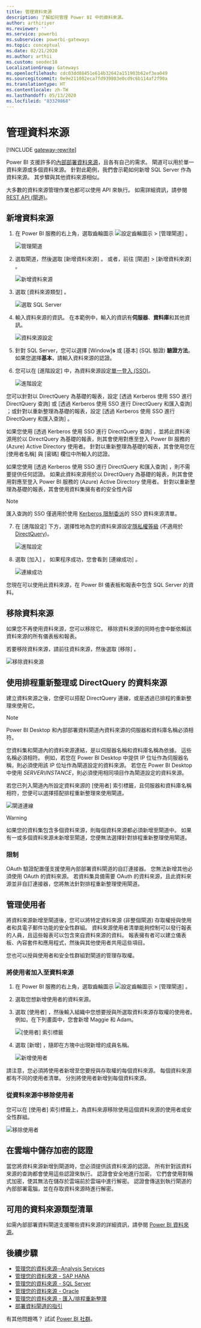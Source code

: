 ```yaml
---
title: 管理資料來源
description: 了解如何管理 Power BI 中的資料來源。
author: arthiriyer
ms.reviewer: ''
ms.service: powerbi
ms.subservice: powerbi-gateways
ms.topic: conceptual
ms.date: 02/21/2020
ms.author: arthii
ms.custom: seodec18
LocalizationGroup: Gateways
ms.openlocfilehash: cdc03dd88451e614b32642a151903b62ef3ea049
ms.sourcegitcommit: 0e9e211082eca7fd939803e0cd9c6b114af2f90a
ms.translationtype: HT
ms.contentlocale: zh-TW
ms.lasthandoff: 05/13/2020
ms.locfileid: "83329868"
---
```

# <a name="manage-data-sources"></a>管理資料來源

[!INCLUDE [gateway-rewrite](../includes/gateway-rewrite.md)]

Power BI 支援許多的[內部部署資料來源](power-bi-data-sources.md)，且各有自己的需求。 閘道可以用於單一資料來源或多個資料來源。 針對此範例，我們會示範如何新增 SQL Server 作為資料來源。 其步驟與其他資料來源相似。

大多數的資料來源管理作業也都可以使用 API 來執行。 如需詳細資訊，請參閱 [REST API (閘道)](/rest/api/power-bi/gateways)。

## <a name="add-a-data-source"></a>新增資料來源

1. 在 Power BI 服務的右上角，選取齒輪圖示 ![設定齒輪圖示](media/service-gateway-data-sources/icon-gear.png) > [管理閘道]  。

    ![管理閘道](media/service-gateway-data-sources/manage-gateways.png)

2. 選取閘道，然後選取 [新增資料來源]  。 或者，前往 [閘道]   > [新增資料來源]  。

    ![新增資料來源](media/service-gateway-data-sources/add-data-source.png)

3. 選取 [資料來源類型]  。

    ![選取 SQL Server](media/service-gateway-data-sources/select-sql-server.png)

4. 輸入資料來源的資訊。 在本範例中，輸入的資訊有**伺服器**、**資料庫**和其他資訊。 

    ![資料來源設定](media/service-gateway-data-sources/data-source-settings.png)

5. 針對 SQL Server，您可以選擇 [Window]**s** 或 [基本]  (SQL 驗證) **驗證方法**。 如果您選擇**基本**，請輸入資料來源的認證。

6. 您可以在 [進階設定]  中，為資料來源設定[單一登入 (SSO)](service-gateway-sso-overview.md)。 

    ![進階設定](media/service-gateway-data-sources/advanced-settings-02.png)

您可以針對以 DirectQuery 為基礎的報表，設定 [透過 Kerberos 使用 SSO 進行 DirectQuery 查詢]  或 [透過 Kerberos 使用 SSO 進行 DirectQuery 和匯入查詢]  ；或針對以重新整理為基礎的報表，設定 [透過 Kerberos 使用 SSO 進行 DirectQuery 和匯入查詢]  。

如果您使用 [透過 Kerberos 使用 SSO 進行 DirectQuery 查詢]  ，並將此資料來源用於以 DirectQuery 為基礎的報表，則其會使用對應至登入 Power BI 服務的 (Azure) Active Directory 使用者。 針對以重新整理為基礎的報表，其會使用您在 [使用者名稱]  與 [密碼]  欄位中所輸入的認證。

如果您使用 [透過 Kerberos 使用 SSO 進行 DirectQuery 和匯入查詢]  ，則不需要提供任何認證。 如果此資料來源用於以 DirectQuery 為基礎的報表，則其會使用對應至登入 Power BI 服務的 (Azure) Active Directory 使用者。  針對以重新整理為基礎的報表，其會使用資料集擁有者的安全性內容

> [!NOTE]
>匯入查詢的 SSO 僅適用於使用 [Kerberos 限制委派](service-gateway-sso-kerberos.md)的 SSO 資料來源清單。

7. 在 [進階設定]  下方，選擇性地為您的資料來源設定[隱私權等級](https://support.office.com/article/Privacy-levels-Power-Query-CC3EDE4D-359E-4B28-BC72-9BEE7900B540) (不適用於 [DirectQuery](desktop-directquery-about.md))。

    ![進階設定](media/service-gateway-data-sources/advanced-settings.png)

8. 選取 [加入]  。 如果程序成功，您會看到 [連線成功]  。

    ![連線成功](media/service-gateway-data-sources/connection-successful.png)

您現在可以使用此資料來源，在 Power BI 儀表板和報表中包含 SQL Server 的資料。

## <a name="remove-a-data-source"></a>移除資料來源

如果您不再使用資料來源，您可以移除它。 移除資料來源的同時也會中斷依賴該資料來源的所有儀表板和報表。

若要移除資料來源，請前往資料來源，然後選取 [移除]  。

![移除資料來源](media/service-gateway-data-sources/remove-data-source.png)

## <a name="use-the-data-source-for-scheduled-refresh-or-directquery"></a>使用排程重新整理或 DirectQuery 的資料來源

建立資料來源之後，您便可以搭配 DirectQuery 連線，或是透過已排程的重新整理來使用它。

> [!NOTE]
>Power BI Desktop 和內部部署資料閘道內資料來源的伺服器和資料庫名稱必須相符。

您資料集和閘道內的資料來源連結，是以伺服器名稱和資料庫名稱為依據。 這些名稱必須相符。 例如，若您在 Power BI Desktop 中提供 IP 位址作為伺服器名稱，則必須使用該 IP 位址作為閘道設定的資料來源。 若您在 Power BI Desktop 中使用 *SERVER\INSTANCE*，則必須使用相同項目作為閘道設定的資料來源。

若您已列入閘道內所設定資料來源的 [使用者]  索引標籤，且伺服器和資料庫名稱相符，您便可以選擇搭配排程重新整理來使用閘道。

![閘道連線](media/service-gateway-data-sources/gateway-connection.png)

> [!WARNING]
> 如果您的資料集包含多個資料來源，則每個資料來源都必須新增至閘道中。 如果有一或多個資料來源未新增至閘道，您便無法選擇針對排程重新整理使用閘道。

### <a name="limitations"></a>限制

OAuth 驗證配置僅支援使用內部部署資料閘道的自訂連接器。 您無法新增其他必須使用 OAuth 的資料來源。 若資料集具備需要 OAuth 的資料來源，且此資料來源並非自訂連接器，您將無法針對排程重新整理使用閘道。

## <a name="manage-users"></a>管理使用者

將資料來源新增至閘道後，您可以將特定資料來源 (非整個閘道) 存取權授與使用者和具電子郵件功能的安全性群組。 資料來源使用者清單能夠控制可以發行報表的人員，且這些報表可以包含來自資料來源的資料。 報表擁有者可以建立儀表板、內容套件和應用程式，然後與其他使用者共用這些項目。

您也可以授與使用者和安全性群組對閘道的管理存取權。

### <a name="add-users-to-a-data-source"></a>將使用者加入至資料來源

1. 在 Power BI 服務的右上角，選取齒輪圖示 ![設定齒輪圖示](media/service-gateway-data-sources/icon-gear.png) > [管理閘道]  。

2. 選取您想新增使用者的資料來源。

3. 選取 [使用者]  ，然後輸入組織中您想要授與所選取資料來源存取權的使用者。 例如，在下列畫面中，您會新增 Maggie 和 Adam。

    ![[使用者] 索引標籤](media/service-gateway-data-sources/users-tab.png)

4. 選取 [新增]  ，隨即在方塊中出現新增的成員名稱。

    ![新增使用者](media/service-gateway-data-sources/add-user.png)

請注意，您必須將使用者新增至您要授與存取權的每個資料來源。 每個資料來源都有不同的使用者清單。 分別將使用者新增到每個資料來源。

### <a name="remove-users-from-a-data-source"></a>從資料來源中移除使用者

您可以在 [使用者]  索引標籤上，為資料來源移除使用這個資料來源的使用者或安全性群組。

![移除使用者](media/service-gateway-data-sources/remove-user.png)

## <a name="store-encrypted-credentials-in-the-cloud"></a>在雲端中儲存加密的認證

當您將資料來源新增到閘道時，您必須提供該資料來源的認證。 所有針對該資料來源的查詢都會使用這些認證來執行。 認證會安全地進行加密。 它們會使用對稱式加密，使其無法在儲存於雲端前於雲端中進行解密。 認證會傳送到執行閘道的內部部署電腦，並在存取資料來源時進行解密。

## <a name="list-of-available-data-source-types"></a>可用的資料來源類型清單

如需內部部署資料閘道支援哪些資料來源的詳細資訊，請參閱 [Power BI 資料來源](power-bi-data-sources.md)。

## <a name="next-steps"></a>後續步驟

* [管理您的資料來源─Analysis Services](service-gateway-enterprise-manage-ssas.md)
* [管理您的資料來源 - SAP HANA](service-gateway-enterprise-manage-sap.md)
* [管理您的資料來源 - SQL Server](service-gateway-enterprise-manage-sql.md)
* [管理您的資料來源 - Oracle](service-gateway-onprem-manage-oracle.md)
* [管理您的資料來源 - 匯入/排程重新整理](service-gateway-enterprise-manage-scheduled-refresh.md)
* [部署資料閘道的指引](service-gateway-deployment-guidance.md)

有其他問題嗎？ 試試 [Power BI 社群](https://community.powerbi.com/)。
